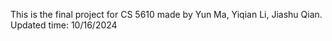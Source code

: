 This is the final project for CS 5610 made by Yun Ma, Yiqian Li, Jiashu Qian. Updated time: 10/16/2024